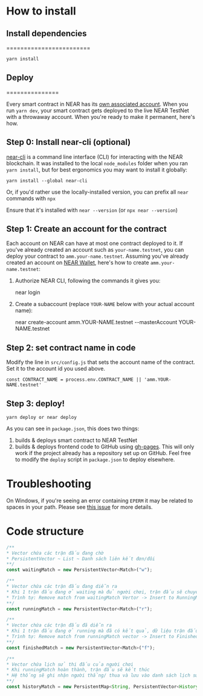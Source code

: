 # How to install

## Install dependencies
========================
```js
yarn install
```
## Deploy
===============

Every smart contract in NEAR has its [own associated account][NEAR accounts]. When you run `yarn dev`, your smart contract gets deployed to the live NEAR TestNet with a throwaway account. When you're ready to make it permanent, here's how.


Step 0: Install near-cli (optional)
-------------------------------------

[near-cli] is a command line interface (CLI) for interacting with the NEAR blockchain. It was installed to the local `node_modules` folder when you ran `yarn install`, but for best ergonomics you may want to install it globally:

    yarn install --global near-cli

Or, if you'd rather use the locally-installed version, you can prefix all `near` commands with `npx`

Ensure that it's installed with `near --version` (or `npx near --version`)


Step 1: Create an account for the contract
------------------------------------------

Each account on NEAR can have at most one contract deployed to it. If you've already created an account such as `your-name.testnet`, you can deploy your contract to `amm.your-name.testnet`. Assuming you've already created an account on [NEAR Wallet], here's how to create `amm.your-name.testnet`:

1. Authorize NEAR CLI, following the commands it gives you:

      near login

2. Create a subaccount (replace `YOUR-NAME` below with your actual account name):

      near create-account amm.YOUR-NAME.testnet --masterAccount YOUR-NAME.testnet


Step 2: set contract name in code
---------------------------------

Modify the line in `src/config.js` that sets the account name of the contract. Set it to the account id you used above.

    const CONTRACT_NAME = process.env.CONTRACT_NAME || 'amm.YOUR-NAME.testnet'


Step 3: deploy!
---------------

    yarn deploy or near deploy

As you can see in `package.json`, this does two things:

1. builds & deploys smart contract to NEAR TestNet
2. builds & deploys frontend code to GitHub using [gh-pages]. This will only work if the project already has a repository set up on GitHub. Feel free to modify the `deploy` script in `package.json` to deploy elsewhere.


Troubleshooting
===============

On Windows, if you're seeing an error containing `EPERM` it may be related to spaces in your path. Please see [this issue](https://github.com/zkat/npx/issues/209) for more details.


  [React]: https://reactjs.org/
  [create-near-app]: https://github.com/near/create-near-app
  [Node.js]: https://nodejs.org/en/download/package-manager/
  [jest]: https://jestjs.io/
  [NEAR accounts]: https://docs.near.org/docs/concepts/account
  [NEAR Wallet]: https://wallet.testnet.near.org/
  [near-cli]: https://github.com/near/near-cli
  [gh-pages]: https://github.com/tschaub/gh-pages

# Code structure

```js
/** 
* Vector chứa các trận đấu đang chờ 
* PersistentVector ~ List ~ Danh sách liên kết đơn/đôi
**/
const waitingMatch = new PersistentVector<Match>("w");
```

```js
/**
* Vector chứa các trận đấu đang diễn ra
* Khi 1 trận đấu đang ở waiting mà đủ người chơi, trận đấu sẽ chuyển sang trạng thái running
* Trình tự: Remove match from waitingMatch Vertor -> Insert to RunningMatch Vector
**/
const runningMatch = new PersistentVector<Match>("r");
```

```js
/**
* Vector chứa các trận đấu đã diễn ra
* Khi 1 trận đấu đang ở running mà đã có kết quả, dữ liệu trận đấu sẽ được lưu vào finishedMatch
* Trình tự: Remove match from runningMatch vector -> Insert to FinishedMatch Vector
**/
const finishedMatch = new PersistentVector<Match>("f");
```

```js
/**
* Vector chứa lịch sử thi đấu của người chơi
* Khi runningMatch hoàn thành, trận đấu sẽ kết thúc
* Hệ thống sẽ ghi nhận người thắng/ thua và lưu vào danh sách lịch sử của người chơi
**/
const historyMatch = new PersistentMap<String, PersistentVector<History>>("h")
```